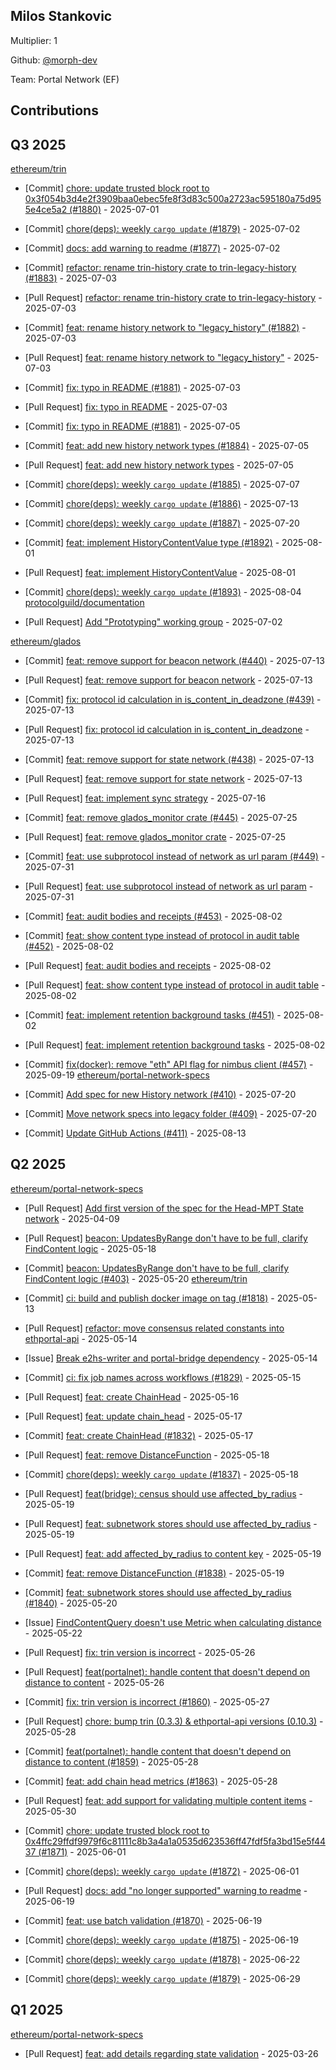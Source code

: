 
## Milos Stankovic
Multiplier: 1

Github: [@morph-dev](https://github.com/morph-dev)

Team: Portal Network (EF)

## Contributions

## Q3 2025


[ethereum/trin](https://github.com/ethereum/trin)
* [Commit] [chore: update trusted block root to 0x3f054b3d4e2f3909baa0ebec5fe8f3d83c500a2723ac595180a75d955e4ce5a2 (#1880)](https://github.com/ethereum/trin/commit/1564d7e18645bbb01f6df1138a72b4a07ff207f2) - 2025-07-01

* [Commit] [chore(deps): weekly `cargo update` (#1879)](https://github.com/ethereum/trin/commit/e62cf2843f887aa09c948b8b39e9672196191289) - 2025-07-02
* [Commit] [docs: add warning to readme (#1877)](https://github.com/ethereum/trin/commit/7be53657185220d01c42c81fd4e180ba2da0f056) - 2025-07-02
* [Commit] [refactor: rename trin-history crate to trin-legacy-history (#1883)](https://github.com/ethereum/trin/commit/6cae58c8419a3eb91fe811ed190858ec2215460b) - 2025-07-03
* [Pull Request] [refactor: rename trin-history crate to trin-legacy-history](https://github.com/ethereum/trin/pull/1883) - 2025-07-03
* [Commit] [feat: rename history network to "legacy_history" (#1882)](https://github.com/ethereum/trin/commit/39c1c45d20c6d3d6259e487f58eb39a617c557cf) - 2025-07-03
* [Pull Request] [feat: rename history network to "legacy_history"](https://github.com/ethereum/trin/pull/1882) - 2025-07-03
* [Commit] [fix: typo in README (#1881)](https://github.com/ethereum/trin/commit/c3cfe96e5462d349e9d1bfe37a3f696771bff465) - 2025-07-03
* [Pull Request] [fix: typo in README](https://github.com/ethereum/trin/pull/1881) - 2025-07-03
* [Commit] [fix: typo in README (#1881)](https://github.com/ethereum/trin/commit/c3cfe96e5462d349e9d1bfe37a3f696771bff465) - 2025-07-05
* [Commit] [feat: add new history network types (#1884)](https://github.com/ethereum/trin/commit/bc14ab0718623b9471c8769f6e74f78d9f2afd8a) - 2025-07-05
* [Pull Request] [feat: add new history network types](https://github.com/ethereum/trin/pull/1884) - 2025-07-05
* [Commit] [chore(deps): weekly `cargo update` (#1885)](https://github.com/ethereum/trin/commit/ba9a7f0358101bdcba7198f23c7d83f750c80b8b) - 2025-07-07
* [Commit] [chore(deps): weekly `cargo update` (#1886)](https://github.com/ethereum/trin/commit/45241a3621efc0ee00c6c22f8211dc76caac6b9c) - 2025-07-13
* [Commit] [chore(deps): weekly `cargo update` (#1887)](https://github.com/ethereum/trin/commit/eda2666dd0e17d1d84b28a2f1528d317fe4ca700) - 2025-07-20
* [Commit] [feat: implement HistoryContentValue type (#1892)](https://github.com/ethereum/trin/commit/00be3fcc6a2176dd92cd4e731d5fd87dda48f1cd) - 2025-08-01
* [Pull Request] [feat: implement HistoryContentValue](https://github.com/ethereum/trin/pull/1892) - 2025-08-01
* [Commit] [chore(deps): weekly `cargo update` (#1893)](https://github.com/ethereum/trin/commit/c355f409405837d40da0126050b922616d9e0fe7) - 2025-08-04
[protocolguild/documentation](https://github.com/protocolguild/documentation)
* [Pull Request] [Add "Prototyping" working group](https://github.com/protocolguild/documentation/pull/363) - 2025-07-02

[ethereum/glados](https://github.com/ethereum/glados)
* [Commit] [feat: remove support for beacon network (#440)](https://github.com/ethereum/glados/commit/8aec126c29a73134c0ee179f3d7b790a1099ab5f) - 2025-07-13
* [Pull Request] [feat: remove support for beacon network](https://github.com/ethereum/glados/pull/440) - 2025-07-13
* [Commit] [fix: protocol id calculation in is_content_in_deadzone (#439)](https://github.com/ethereum/glados/commit/2d84f669991f0c2b768ab728a328429705431eb6) - 2025-07-13
* [Pull Request] [fix: protocol id calculation in is_content_in_deadzone](https://github.com/ethereum/glados/pull/439) - 2025-07-13
* [Commit] [feat: remove support for state network (#438)](https://github.com/ethereum/glados/commit/f37f33b7ae3b771e6c4e2f3484135540937e8fe6) - 2025-07-13
* [Pull Request] [feat: remove support for state network](https://github.com/ethereum/glados/pull/438) - 2025-07-13
* [Pull Request] [feat: implement sync strategy](https://github.com/ethereum/glados/pull/442) - 2025-07-16

* [Commit] [feat: remove glados_monitor crate (#445)](https://github.com/ethereum/glados/commit/3ca8be3b836a7cd44b2e46a76d3f34c820bc923a) - 2025-07-25
* [Pull Request] [feat: remove glados_monitor crate](https://github.com/ethereum/glados/pull/445) - 2025-07-25
* [Commit] [feat: use subprotocol instead of network as url param (#449)](https://github.com/ethereum/glados/commit/8d4ff645daa90ee202086d098c313179d35635bb) - 2025-07-31
* [Pull Request] [feat: use subprotocol instead of network as url param](https://github.com/ethereum/glados/pull/449) - 2025-07-31
* [Commit] [feat: audit bodies and receipts (#453)](https://github.com/ethereum/glados/commit/573fd5317be6556967ee9cd33ae5e800c394a907) - 2025-08-02
* [Commit] [feat: show content type instead of protocol in audit table (#452)](https://github.com/ethereum/glados/commit/f86fa8ff0c8dcadf0638b9c349f5f98858837623) - 2025-08-02
* [Pull Request] [feat: audit bodies and receipts](https://github.com/ethereum/glados/pull/453) - 2025-08-02
* [Pull Request] [feat: show content type instead of protocol in audit table](https://github.com/ethereum/glados/pull/452) - 2025-08-02
* [Commit] [feat: implement retention background tasks (#451)](https://github.com/ethereum/glados/commit/98f493ab6c3c202e3da3819bea996743c8462755) - 2025-08-02
* [Pull Request] [feat: implement retention background tasks](https://github.com/ethereum/glados/pull/451) - 2025-08-02
* [Commit] [fix(docker): remove "eth" API flag for nimbus client (#457)](https://github.com/ethereum/glados/commit/d669c768e8c2bd491ecf54fe2527501050629376) - 2025-09-19
[ethereum/portal-network-specs](https://github.com/ethereum/portal-network-specs)
* [Commit] [Add spec for new History network (#410)](https://github.com/ethereum/portal-network-specs/commit/e9d7ba8ef01714471d6b2358ca8a0be5989bd7ed) - 2025-07-20
* [Commit] [Move network specs into legacy folder (#409)](https://github.com/ethereum/portal-network-specs/commit/0bf9995eb39983e2bcc34f1cf40d0ea01b078e2d) - 2025-07-20
* [Commit] [Update GitHub Actions (#411)](https://github.com/ethereum/portal-network-specs/commit/c66c463127aca503a800c3bafe2d45aa0f829d11) - 2025-08-13
## Q2 2025


[ethereum/portal-network-specs](https://github.com/ethereum/portal-network-specs)
* [Pull Request] [Add first version of the spec for the Head-MPT State network](https://github.com/ethereum/portal-network-specs/pull/389) - 2025-04-09

* [Pull Request] [beacon: UpdatesByRange don't have to be full, clarify FindContent logic](https://github.com/ethereum/portal-network-specs/pull/403) - 2025-05-18
* [Commit] [beacon: UpdatesByRange don't have to be full, clarify FindContent logic (#403)](https://github.com/ethereum/portal-network-specs/commit/243db7b19fbf17d1069972005cde51154d2fbea2) - 2025-05-20
[ethereum/trin](https://github.com/ethereum/trin)
* [Commit] [ci: build and publish docker image on tag (#1818)](https://github.com/ethereum/trin/commit/964e5613a0eba91cb700d7312add1709ca517345) - 2025-05-13
* [Pull Request] [refactor: move consensus related constants into ethportal-api](https://github.com/ethereum/trin/pull/1825) - 2025-05-14
* [Issue] [Break e2hs-writer and portal-bridge dependency](https://github.com/ethereum/trin/issues/1824) - 2025-05-14
* [Commit] [ci: fix job names across workflows (#1829)](https://github.com/ethereum/trin/commit/e47418e43ee8353e65f2a2164f6ecab91f1f0fb5) - 2025-05-15
* [Pull Request] [feat: create ChainHead](https://github.com/ethereum/trin/pull/1832) - 2025-05-16
* [Pull Request] [feat: update chain_head](https://github.com/ethereum/trin/pull/1836) - 2025-05-17
* [Commit] [feat: create ChainHead (#1832)](https://github.com/ethereum/trin/commit/a978748a12736b84a31a2e37c2dc7d6e2ad1700c) - 2025-05-17
* [Pull Request] [feat: remove DistanceFunction](https://github.com/ethereum/trin/pull/1838) - 2025-05-18
* [Commit] [chore(deps): weekly `cargo update` (#1837)](https://github.com/ethereum/trin/commit/25585ef477e942e9c91d1c3805eed7e883a126d8) - 2025-05-18
* [Pull Request] [feat(bridge): census should use affected_by_radius](https://github.com/ethereum/trin/pull/1841) - 2025-05-19
* [Pull Request] [feat: subnetwork stores should use affected_by_radius](https://github.com/ethereum/trin/pull/1840) - 2025-05-19
* [Pull Request] [feat: add affected_by_radius to content key](https://github.com/ethereum/trin/pull/1839) - 2025-05-19
* [Commit] [feat: remove DistanceFunction (#1838)](https://github.com/ethereum/trin/commit/2ed36189c4601baed0a656404e65a9b2a60ab774) - 2025-05-19
* [Commit] [feat: subnetwork stores should use affected_by_radius (#1840)](https://github.com/ethereum/trin/commit/adfa490e1455ff3a922902ec10be37072b4233a7) - 2025-05-20
* [Issue] [FindContentQuery doesn't use Metric when calculating distance](https://github.com/ethereum/trin/issues/1853) - 2025-05-22
* [Pull Request] [fix: trin version is incorrect](https://github.com/ethereum/trin/pull/1860) - 2025-05-26
* [Pull Request] [feat(portalnet): handle content that doesn't depend on distance to content](https://github.com/ethereum/trin/pull/1859) - 2025-05-26
* [Commit] [fix: trin version is incorrect (#1860)](https://github.com/ethereum/trin/commit/aa17f0a18f05de294c24474919881e6a1d98be87) - 2025-05-27
* [Pull Request] [chore: bump trin (0.3.3) & ethportal-api versions (0.10.3)](https://github.com/ethereum/trin/pull/1865) - 2025-05-28
* [Commit] [feat(portalnet): handle content that doesn't depend on distance to content (#1859)](https://github.com/ethereum/trin/commit/cc9c5f5eb081c261a3417b1f5edadd6a12588939) - 2025-05-28
* [Commit] [feat: add chain head metrics (#1863)](https://github.com/ethereum/trin/commit/c1d549223baf44798184565ff9209b216c2bb734) - 2025-05-28
* [Pull Request] [feat: add support for validating multiple content items](https://github.com/ethereum/trin/pull/1868) - 2025-05-30
* [Commit] [chore: update trusted block root to 0x4ffc29ffdf9979f6c81111c8b3a4a1a0535d623536ff47fdf5fa3bd15e5f4437 (#1871)](https://github.com/ethereum/trin/commit/ebc206702592f08d8174af9ea5d2f12bb6e1ae0c) - 2025-06-01
* [Commit] [chore(deps): weekly `cargo update` (#1872)](https://github.com/ethereum/trin/commit/3002a02180b8a07491dfb48ac0f6d219de4ab52b) - 2025-06-01
* [Pull Request] [docs: add "no longer supported" warning to readme](https://github.com/ethereum/trin/pull/1877) - 2025-06-19
* [Commit] [feat: use batch validation (#1870)](https://github.com/ethereum/trin/commit/e1a066693107a827f467036b444fc04213243db1) - 2025-06-19
* [Commit] [chore(deps): weekly `cargo update` (#1875)](https://github.com/ethereum/trin/commit/e7ec4372c3fd3e5d33065c6f9597083c14d74048) - 2025-06-19
* [Commit] [chore(deps): weekly `cargo update` (#1878)](https://github.com/ethereum/trin/commit/0d6309b3408c34f13e1be6c909aff57c31450af2) - 2025-06-22
* [Commit] [chore(deps): weekly `cargo update` (#1879)](https://github.com/ethereum/trin/commit/e62cf2843f887aa09c948b8b39e9672196191289) - 2025-06-29
## Q1 2025

[ethereum/portal-network-specs](https://github.com/ethereum/portal-network-specs)
* [Pull Request] [feat: add details regarding state validation](https://github.com/ethereum/portal-network-specs/pull/384) - 2025-03-26

